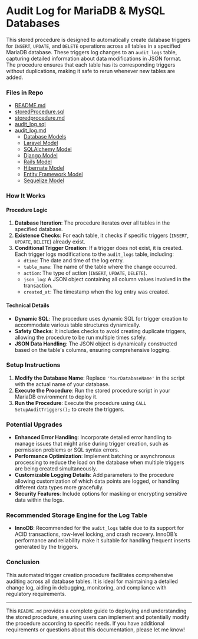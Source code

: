 # Audit Log for MariaDB & MySQL Databases
This stored procedure is designed to automatically create database triggers for `INSERT`, `UPDATE`, and `DELETE` operations across all tables in a specified MariaDB database. These triggers log changes to an `audit_logs` table, capturing detailed information about data modifications in JSON format. The procedure ensures that each table has its corresponding triggers without duplications, making it safe to rerun whenever new tables are added.

### Files in Repo
- [README.md](./README.md)
- [storedProcedure.sql](./storedProcedure.sql)
- [storedprocedure.md](./storedprocedure.md)
- [audit_log.sql](./audit_log.sql)
- [audit_log.md](./audit_log.md)
  - [Database Models](./models/README.md) 
  - [Laravel Model](./models/AuditLog.php)
  - [SQLAlchemy Model](./models/audit_log.py)
  - [Django Model](./models/models.py)
  - [Rails Model](./models/audit_log.rb)
  - [Hibernate Model](./models/AuditLog.java)
  - [Entity Framework Model](./models/AuditLog.cs)
  - [Sequelize Model](./models/audit_log.js)

### How It Works

#### Procedure Logic
1. **Database Iteration**: The procedure iterates over all tables in the specified database.
2. **Existence Checks**: For each table, it checks if specific triggers (`INSERT`, `UPDATE`, `DELETE`) already exist.
3. **Conditional Trigger Creation**: If a trigger does not exist, it is created. Each trigger logs modifications to the `audit_logs` table, including:
   - `dtime`: The date and time of the log entry.
   - `table_name`: The name of the table where the change occurred.
   - `action`: The type of action (`INSERT`, `UPDATE`, `DELETE`).
   - `json_log`: A JSON object containing all column values involved in the transaction.
   - `created_at`: The timestamp when the log entry was created.

#### Technical Details
- **Dynamic SQL**: The procedure uses dynamic SQL for trigger creation to accommodate various table structures dynamically.
- **Safety Checks**: It includes checks to avoid creating duplicate triggers, allowing the procedure to be run multiple times safely.
- **JSON Data Handling**: The JSON object is dynamically constructed based on the table's columns, ensuring comprehensive logging.

### Setup Instructions
1. **Modify the Database Name**: Replace `'YourDatabaseName'` in the script with the actual name of your database.
2. **Execute the Procedure**: Run the stored procedure script in your MariaDB environment to deploy it.
3. **Run the Procedure**: Execute the procedure using `CALL SetupAuditTriggers();` to create the triggers.

### Potential Upgrades
- **Enhanced Error Handling**: Incorporate detailed error handling to manage issues that might arise during trigger creation, such as permission problems or SQL syntax errors.
- **Performance Optimization**: Implement batching or asynchronous processing to reduce the load on the database when multiple triggers are being created simultaneously.
- **Customizable Logging Details**: Add parameters to the procedure allowing customization of which data points are logged, or handling different data types more gracefully.
- **Security Features**: Include options for masking or encrypting sensitive data within the logs.

### Recommended Storage Engine for the Log Table
- **InnoDB**: Recommended for the `audit_logs` table due to its support for ACID transactions, row-level locking, and crash recovery. InnoDB’s performance and reliability make it suitable for handling frequent inserts generated by the triggers.

### Conclusion
This automated trigger creation procedure facilitates comprehensive auditing across all database tables. It is ideal for maintaining a detailed change log, aiding in debugging, monitoring, and compliance with regulatory requirements.

---

This `README.md` provides a complete guide to deploying and understanding the stored procedure, ensuring users can implement and potentially modify the procedure according to specific needs. If you have additional requirements or questions about this documentation, please let me know!
